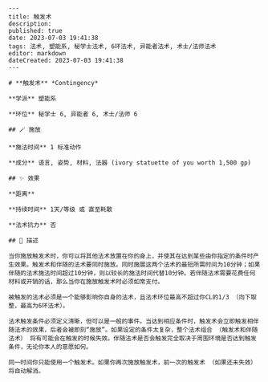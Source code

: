 
    ---
    title: 触发术
    description: 
    published: true
    date: 2023-07-03 19:41:38
    tags: 法术, 塑能系, 秘学士法术, 6环法术, 异能者法术, 术士/法师法术
    editor: markdown
    dateCreated: 2023-07-03 19:41:38
    ---

    # **触发术** *Contingency*

    **学派** 塑能系 

    **环位** 秘学士 6, 异能者 6, 术士/法师 6

    ## 🪄 施放

    **施法时间** 1 标准动作

    **成分** 语言, 姿势, 材料, 法器 (ivory statuette of you worth 1,500 gp)

    ## ✨ 效果  

    **距离**   

    **持续时间** 1天/等级 或 直至耗散 

    **法术抗力** 否

    ## 📖 描述

    当你施放触发术时，你可以将其他法术放置在你的身上，并使其在达到某些由你指定的条件时产生效果。触发术和伴随的法术要同时施放。同时施展这两个法术的最短所需时间为10分钟；如果伴随的法术施法时间超过10分钟，则以较长的施法时间代替10分钟。若伴随法术需要花费任何材料或开销的话，那么当你在施放触发术时必须如常支付。

    被触发的法术必须是一个能够影响你自身的法术，且法术环位最高不超过你CL的1/3 （向下取整，最高为6环法术）。

    法术触发条件必须定义清晰，但可以是一般的事件。当达到相应条件时，触发术会立即触发相伴随法术的效果，后者会被即刻“施放”。如果设定的条件太复杂，整个法术组合 （触发术和伴随法术） 将有可能会在触发的时候失效。伴随法术是否会触发完全取决于周围环境是否达到触发条件，无论你本人的意愿如何。

    同一时间你只能使用一个触发术。如果你再次施放触发术，前一次的触发术 （如果还未失效） 将自动解消。
    